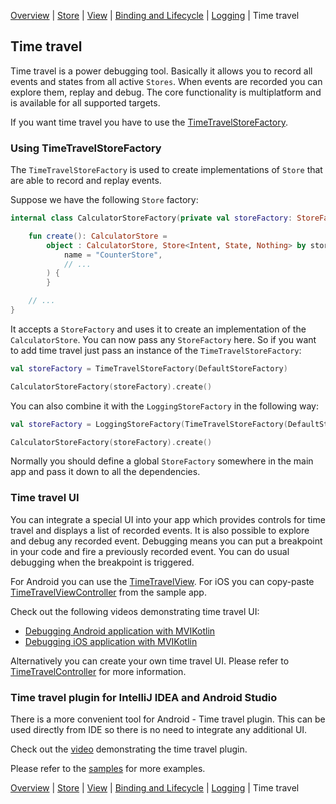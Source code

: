 [Overview](index.md) | [Store](store.md) | [View](view.md) | [Binding and Lifecycle](binding_and_lifecycle.md) | [Logging](logging.md) | Time travel

## Time travel

Time travel is a power debugging tool. Basically it allows you to record all events and states from all active `Stores`. When events are recorded you can explore them, replay and debug. The core functionality is multiplatform and is available for all supported targets.

If you want time travel you have to use the [TimeTravelStoreFactory](https://github.com/arkivanov/MVIKotlin/blob/master/mvikotlin-timetravel/src/commonMain/kotlin/com/arkivanov/mvikotlin/timetravel/store/TimeTravelStoreFactory.kt).

### Using TimeTravelStoreFactory

The `TimeTravelStoreFactory` is used to create implementations of `Store` that are able to record and replay events. 

Suppose we have the following `Store` factory:

```kotlin
internal class CalculatorStoreFactory(private val storeFactory: StoreFactory) {

    fun create(): CalculatorStore =
        object : CalculatorStore, Store<Intent, State, Nothing> by storeFactory.create(
            name = "CounterStore",
            // ...
        ) {
        }

    // ...
}
```

It accepts a `StoreFactory` and uses it to create an implementation of the `CalculatorStore`. You can now pass any `StoreFactory` here. So if you want to add time travel just pass an instance of the `TimeTravelStoreFactory`:

```kotlin
val storeFactory = TimeTravelStoreFactory(DefaultStoreFactory)

CalculatorStoreFactory(storeFactory).create()
```

You can also combine it with the `LoggingStoreFactory` in the following way:

```kotlin
val storeFactory = LoggingStoreFactory(TimeTravelStoreFactory(DefaultStoreFactory))

CalculatorStoreFactory(storeFactory).create()
```

Normally you should define a global `StoreFactory` somewhere in the main app and pass it down to all the dependencies.

### Time travel UI

You can integrate a special UI into your app which provides controls for time travel and displays a list of recorded events. It is also possible to explore and debug any recorded event. Debugging means you can put a breakpoint in your code and fire a previously recorded event. You can do usual debugging when the breakpoint is triggered.

For Android you can use the [TimeTravelView](https://github.com/arkivanov/MVIKotlin/blob/master/mvikotlin-timetravel/src/androidMain/kotlin/com/arkivanov/mvikotlin/timetravel/widget/TimeTravelView.kt).
For iOS you can copy-paste [TimeTravelViewController](https://github.com/arkivanov/MVIKotlin/blob/master/sample/todo-app-ios/todo-app-ios/TimeTravelViewController.swift) from the sample app.

Check out the following videos demonstrating time travel UI: 
- [Debugging Android application with MVIKotlin](https://youtu.be/_bbxR503-u0)
- [Debugging iOS application with MVIKotlin](https://youtu.be/MJCYQzeL-w8)

Alternatively you can create your own time travel UI. Please refer to [TimeTravelController](https://github.com/arkivanov/MVIKotlin/blob/master/mvikotlin-timetravel/src/commonMain/kotlin/com/arkivanov/mvikotlin/timetravel/controller/TimeTravelController.kt) for more information.

### Time travel plugin for IntelliJ IDEA and Android Studio

There is a more convenient tool for Android - Time travel plugin. This can be used directly from IDE so there is no need to integrate any additional UI.

Check out the [video](https://youtu.be/Tr2ayOcVU34) demonstrating the time travel plugin.

Please refer to the [samples](https://github.com/arkivanov/MVIKotlin/tree/master/sample) for more examples.

[Overview](index.md) | [Store](store.md) | [View](view.md) | [Binding and Lifecycle](binding_and_lifecycle.md) | [Logging](logging.md) | Time travel
